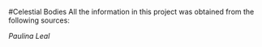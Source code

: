 #Celestial Bodies
All the information in this project was obtained from the following sources: 




_Paulina Leal_
